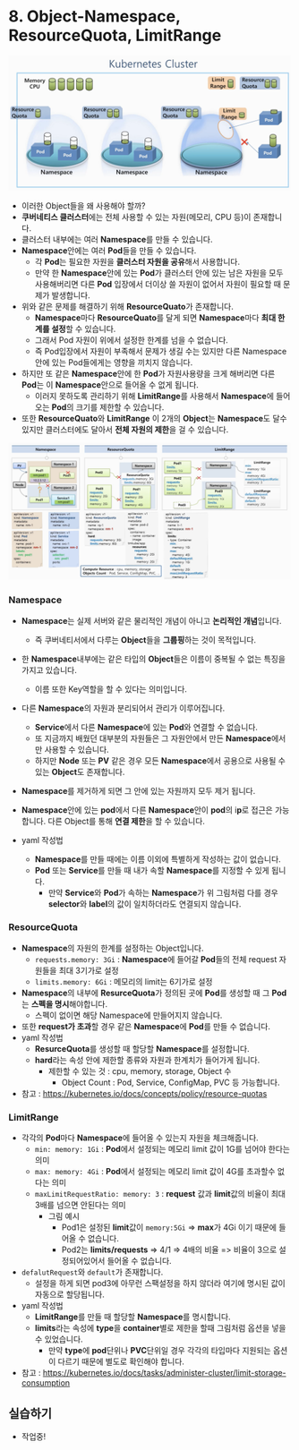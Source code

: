 # 8. Object-Namespace, ResourceQuota, LimitRange

![](../img/11.png)

- 이러한 Object들을 왜 사용해야 할까?
- **쿠버네티스 클러스터**에는 전체 사용할 수 있는 자원(메모리, CPU 등)이 존재합니다.
- 클러스터 내부에는 여러 **Namespace**를 만들 수 있습니다.
- **Namespace**안에는 여러 **Pod**들을 만들 수 있습니다.
  - 각 **Pod**는 필요한 자원을 **클러스터 자원을 공유**해서 사용합니다.
  - 만약 한 **Namespace**안에 있는 **Pod**가 클러스터 안에 있는 남은 자원을 모두 사용해버리면 다른 **Pod** 입장에서 더이상 쓸 자원이 없어서 자원이 필요할 때 문제가 발생합니다.
- 위와 같은 문제를 해결하기 위해 **ResourceQuato**가 존재합니다.
  - **Namespace**마다 **ResourceQuato**를 달게 되면 **Namespace**마다 **최대 한계를 설정**할 수 있습니다.
  - 그래서 Pod 자원이 위에서 설정한 한계를 넘을 수 없습니다.
  - 즉 Pod입장에서 자원이 부족해서 문제가 생길 수는 있지만 다른 Namespace안에 있는 Pod들에게는 영향을 끼치지 않습니다.
- 하지만 또 같은 **Namespace**안에 한 **Pod**가 자원사용량을 크게 해버리면 다른 **Pod**는 이 **Namespace**안으로 들어올 수 없게 됩니다.
  - 이러지 못하도록 관리하기 위해 **LimitRange**를 사용해서 **Namespace**에 들어오는 **Pod**의 크기를 제한할 수 있습니다.
- 또한 **ResourceQuato**와 **LimitRange** 이 2개의 **Object**는 **Namespace**도 달수 있지만 클러스터에도 달아서 **전체 자원의 제한**을 걸 수 있습니다.



![](../img/12.png)

### Namespace

- **Namespace**는 실제 서버와 같은 물리적인 개념이 아니고 **논리적인 개념**입니다.
  - 즉 쿠버네티서에서 다루는 **Object**들을 **그룹핑**하는 것이 목적입니다.

- 한 **Namespace**내부에는 같은 타입의 **Object**들은 이름이 중복될 수 없는 특징을 가지고 있습니다.
  - 이름 또한 Key역할을 할 수 있다는 의미입니다.
- 다른 **Namespace**의 자원과 분리되어서 관리가 이루어집니다.
  - **Service**에서 다른 **Namespace**에 있는 **Pod**와 연결할 수 없습니다.
  - 또 지금까지 배웠던 대부분의 자원들은 그 자원안에서 만든 **Namespace**에서만 사용할 수 있습니다.
  - 하지만 **Node** 또는 **PV** 같은 경우 모든 **Namespace**에서 공용으로 사용될 수 있는 **Object**도 존재합니다.
- **Namespace**를 제거하게 되면 그 안에 있는 자원까지 모두 제거 됩니다.
- **Namespace**안에 있는 **pod**에서 다른 **Namespace**안이 **pod**의 i**p**로 접근은 가능합니다. 다른 Object를 통해 **연결 제한**을 할 수 있습니다.
- yaml 작성법
  - **Namespace**를 만들 때에는 이름 이외에 특별하게 작성하는 값이 없습니다.
  - **Pod** 또는 **Service**를 만들 때 내가 속할 **Namespace**를 지정할 수 있게 됩니다.
    - 만약 **Service**와 **Pod**가 속하는 **Namespace**가 위 그림처럼 다를 경우 **selector**와 **label**의 값이 일치하더라도 연결되지 않습니다.



### ResourceQuota

- **Namespace**의 자원의 한계를 설정하는 Object입니다.
  - `requests.memory: 3Gi` : **Namespace**에 들어갈 **Pod**들의 전체 request 자원들을 최대 3기가로 설정
  - `limits.memory: 6Gi` : 메모리의 limit는 6기가로 설정
- **Namespace**의 내부에 **ResurceQuota**가 정의된 곳에 **Pod**를 생성할 때 그 **Pod**는 **스펙을 명시**해야합니다.
  - 스펙이 없이면 해당 Namespace에 만들어지지 않습니다.
- 또한 **request가 초과**할 경우 같은 **Namespace**에 **Pod**를 만들 수 없습니다.
- yaml 작성법
  - **ResurceQuota**를 생성할 때 할당할 **Namespace**를 설정합니다.
  - **hard**라는 속성 안에 제한할 종류와 자원과 한계치가 들어가게 됩니다.
    - 제한할 수 있는 것 : cpu, memory, storage, Object 수
      - Object Count : Pod, Service, ConfigMap, PVC  등 가능합니다.
- 참고 : https://kubernetes.io/docs/concepts/policy/resource-quotas



### LimitRange

- 각각의 **Pod**마다 **Namespace**에 들어올 수 있는지 자원을 체크해줍니다.
  - `min: memory: 1Gi` : **Pod**에서 설정되는 메모리 limit 값이 1G를 넘어야 한다는 의미
  - `max: memory: 4Gi` : **Pod**에서 설정되는 메모리 limit 값이 4G를 초과할수 없다는 의미
  - `maxLimitRequestRatio: memory: 3` : **request** 값과 **limit**값의 비율이 최대 3배를 넘으면 안된다는 의미
    - 그림 예시
      - Pod1은 설정된 **limit**값이 `memory:5Gi` => **max**가 4Gi 이기 때문에 들어올 수 없습니다.
      - Pod2는 **limits/requests** => 4/1 => 4배의 비율 => 비율이 3으로 설정되어있어서 들어올 수 없습니다.
- `defalutRequest`와 `default`가 존재합니다.
  - 설정을 하게 되면 pod3에 아무런 스팩설정을 하지 않더라 여기에 명시된 값이 자동으로 할당됩니다.
- yaml 작성법
  - **LimitRange**를 만들 때 할당할 **Namespace**를 명시합니다.
  - **limits**라는 속성에 **type**을 **container**별로 제한을 할때 그림처럼 옵션을 넣을 수 있었습니다.
    - 만약 **type**에 **pod**단위나 **PVC**단위일 경우 각각의 타입마다 지원되는 옵션이 다르기 때문에 별도로 확인해야 합니다.
- 참고 : https://kubernetes.io/docs/tasks/administer-cluster/limit-storage-consumption





## 실습하기

- 작업중!